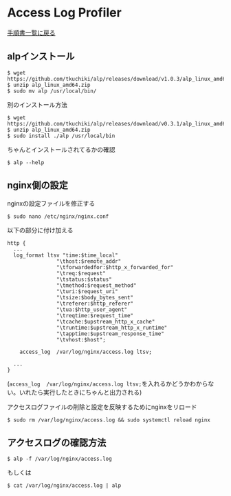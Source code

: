 # Access Log Profiler

[手順書一覧に戻る](./README.md)

## alpインストール
```
$ wget https://github.com/tkuchiki/alp/releases/download/v1.0.3/alp_linux_amd64.zip
$ unzip alp_linux_amd64.zip
$ sudo mv alp /usr/local/bin/
```
別のインストール方法
```
$ wget https://github.com/tkuchiki/alp/releases/download/v0.3.1/alp_linux_amd64.zip
$ unzip alp_linux_amd64.zip
$ sudo install ./alp /usr/local/bin
```
ちゃんとインストールされてるかの確認
```
$ alp --help
```

## nginx側の設定
nginxの設定ファイルを修正する
```
$ sudo nano /etc/nginx/nginx.conf
```
以下の部分に付け加える
```
http {
  ...
  log_format ltsv "time:$time_local"
                "\thost:$remote_addr"
                "\tforwardedfor:$http_x_forwarded_for"
                "\treq:$request"
                "\tstatus:$status"
                "\tmethod:$request_method"
                "\turi:$request_uri"
                "\tsize:$body_bytes_sent"
                "\treferer:$http_referer"
                "\tua:$http_user_agent"
                "\treqtime:$request_time"
                "\tcache:$upstream_http_x_cache"
                "\truntime:$upstream_http_x_runtime"
                "\tapptime:$upstream_response_time"
                "\tvhost:$host";

    access_log  /var/log/nginx/access.log ltsv;

  ...
}
```
(`access_log  /var/log/nginx/access.log ltsv;`を入れるかどうかわからない。いれたら実行したときにちゃんと出力される)

アクセスログファイルの削除と設定を反映するためにnginxをリロード
```
$ sudo rm /var/log/nginx/access.log && sudo systemctl reload nginx
```

## アクセスログの確認方法
```
$ alp -f /var/log/nginx/access.log
```
もしくは
```
$ cat /var/log/nginx/access.log | alp
```
